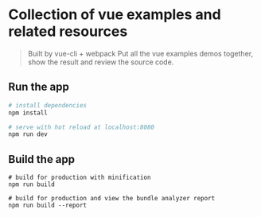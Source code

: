 # Collection of vue examples and related resources

> Built by vue-cli + webpack
> Put all the vue examples demos together, show the result and review the source code.


## Run the app

``` bash
# install dependencies
npm install

# serve with hot reload at localhost:8080
npm run dev
```

## Build the app
```
# build for production with minification
npm run build

# build for production and view the bundle analyzer report
npm run build --report
```
